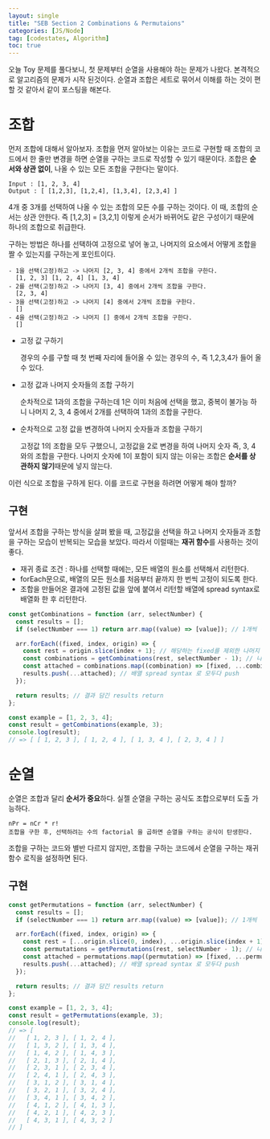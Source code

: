 ```yaml
---
layout: single
title: "SEB Section 2 Combinations & Permutaions"
categories: [JS/Node]
tag: [codestates, Algorithm]
toc: true
---
```


오늘 Toy 문제를 풀다보니, 첫 문제부터 순열을 사용해야 하는 문제가 나왔다.
본격적으로 알고리즘의 문제가 시작 된것이다. 순열과 조합은 세트로 묶어서 이해를 하는 것이 편할 것 같아서 같이 포스팅을 해본다.

# 조합

먼저 조합에 대해서 알아보자. 조합을 먼저 알아보는 이유는 코드로 구현할 때 조합의 코드에서 한 줄만 변경을 하면 순열을 구하는 코드로 작성할 수 있기 때문이다.
조합은 **순서와 상관 없이**, 나올 수 있는 모든 조합을 구한다는 말이다.

```
Input : [1, 2, 3, 4]
Output : [ [1,2,3], [1,2,4], [1,3,4], [2,3,4] ]
```

4개 중 3개를 선택하여 나올 수 있는 조합의 모든 수를 구하는 것이다. 이 때, 조합의 순서는 상관 안한다. 즉 [1,2,3] = [3,2,1] 이렇게 순서가 바뀌어도 같은 구성이기 때문에 하나의 조합으로 취급한다.

구하는 방법은 하나를 선택하여 고정으로 넣어 놓고, 나머지의 요소에서 어떻게 조합을 짤 수 있는지를 구하는게 포인트이다.

```
- 1을 선택(고정)하고 -> 나머지 [2, 3, 4] 중에서 2개씩 조합을 구한다.
  [1, 2, 3] [1, 2, 4] [1, 3, 4]
- 2를 선택(고정)하고 -> 나머지 [3, 4] 중에서 2개씩 조합을 구한다.
  [2, 3, 4]
- 3을 선택(고정)하고 -> 나머지 [4] 중에서 2개씩 조합을 구한다.
  []
- 4을 선택(고정)하고 -> 나머지 [] 중에서 2개씩 조합을 구한다.
  []
```

- 고정 값 구하기

  경우의 수를 구할 때 첫 번째 자리에 들어올 수 있는 경우의 수, 즉 1,2,3,4가 들어 올 수 있다.

- 고정 값과 나머지 숫자들의 조합 구하기

  순차적으로 1과의 조합을 구하는데 1은 이미 처음에 선택을 했고, 중복이 불가능 하니 나머지 2, 3, 4 중에서 2개를 선택하여 1과의 조합을 구한다.

- 순차적으로 고정 값을 변경하여 나머지 숫자들과 조합을 구하기

  고정값 1의 조합을 모두 구했으니, 고정값을 2로 변경을 하여 나머지 숫자 즉, 3, 4와의 조합을 구한다. 나머지 숫자에 1이 포함이 되지 않는 이유는 조합은 **순서를 상관하지 않기**때문에 넣지 않는다.

이런 식으로 조합을 구하게 된다. 이를 코드로 구현을 하려면 어떻게 해야 할까?

## 구현

앞서서 조합을 구하는 방식을 살펴 봤을 때, 고정값을 선택을 하고 나머지 숫자들과 조합을 구하는 모습이 반복되는 모습을 보았다. 따라서 이럴때는 **재귀 함수**를 사용하는 것이 좋다.

- 재귀 종료 조건 : 하나를 선택할 때에는, 모든 배열의 원소를 선택해서 리턴한다.
- forEach문으로, 배열의 모든 원소를 처음부터 끝까지 한 번씩 고정이 되도록 한다.
- 조합을 만들어온 결과에 고정된 값을 앞에 붙여서 리턴할 배열에 spread syntax로 배열화 한 후 리턴한다.

```js
const getCombinations = function (arr, selectNumber) {
  const results = [];
  if (selectNumber === 1) return arr.map((value) => [value]); // 1개씩 택할 때, 바로 모든 배열의 원소 return

  arr.forEach((fixed, index, origin) => {
    const rest = origin.slice(index + 1); // 해당하는 fixed를 제외한 나머지 뒤
    const combinations = getCombinations(rest, selectNumber - 1); // 나머지에 대해서 조합을 구한다.
    const attached = combinations.map((combination) => [fixed, ...combination]); //  돌아온 조합에 떼 놓은(fixed) 값 붙이기
    results.push(...attached); // 배열 spread syntax 로 모두다 push
  });

  return results; // 결과 담긴 results return
};

const example = [1, 2, 3, 4];
const result = getCombinations(example, 3);
console.log(result);
// => [ [ 1, 2, 3 ], [ 1, 2, 4 ], [ 1, 3, 4 ], [ 2, 3, 4 ] ]
```

# 순열

순열은 조합과 달리 **순서가 중요**하다. 실젤 순열을 구하는 공식도 조합으로부터 도출 가능하다.

```
nPr = nCr * r!
조합을 구한 후, 선택하려는 수의 factorial 을 곱하면 순열을 구하는 공식이 탄생한다.
```

조합을 구하는 코드와 별반 다르지 않지만, 조합을 구하는 코드에서 순열을 구하는 재귀함수 로직을 설정하면 된다.

## 구현

```js
const getPermutations = function (arr, selectNumber) {
  const results = [];
  if (selectNumber === 1) return arr.map((value) => [value]); // 1개씩 택할 때, 바로 모든 배열의 원소 return

  arr.forEach((fixed, index, origin) => {
    const rest = [...origin.slice(0, index), ...origin.slice(index + 1)]; // 해당하는 fixed를 제외한 나머지 배열
    const permutations = getPermutations(rest, selectNumber - 1); // 나머지에 대해 순열을 구한다.
    const attached = permutations.map((permutation) => [fixed, ...permutation]); // 돌아온 순열에 대해 떼 놓은(fixed) 값 붙이기
    results.push(...attached); // 배열 spread syntax 로 모두다 push
  });

  return results; // 결과 담긴 results return
};

const example = [1, 2, 3, 4];
const result = getPermutations(example, 3);
console.log(result);
// => [
//   [ 1, 2, 3 ], [ 1, 2, 4 ],
//   [ 1, 3, 2 ], [ 1, 3, 4 ],
//   [ 1, 4, 2 ], [ 1, 4, 3 ],
//   [ 2, 1, 3 ], [ 2, 1, 4 ],
//   [ 2, 3, 1 ], [ 2, 3, 4 ],
//   [ 2, 4, 1 ], [ 2, 4, 3 ],
//   [ 3, 1, 2 ], [ 3, 1, 4 ],
//   [ 3, 2, 1 ], [ 3, 2, 4 ],
//   [ 3, 4, 1 ], [ 3, 4, 2 ],
//   [ 4, 1, 2 ], [ 4, 1, 3 ],
//   [ 4, 2, 1 ], [ 4, 2, 3 ],
//   [ 4, 3, 1 ], [ 4, 3, 2 ]
// ]
```

